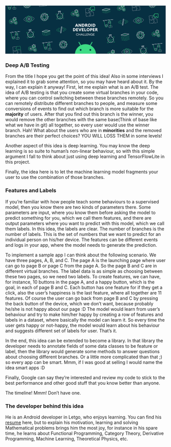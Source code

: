 ![AndroidDevChallengeImage](AndroidDevChallengeImage.png)


### Deep A/B Testing 
From the title I hope you get the point of this idea! Also in some interviews I explained it to grab some attention, 
so you may have heard about it. By the way, I can explain it anyway! First, let me explain what is an A/B test. 
The idea of A/B testing is that you create some virtual branches in your code, where you can control switching 
between these branches remotely. So you can remotely distribute different branches to people, and measure some 
conversions of events to find out which branch is more suitable for the **majority** of users. After that you find 
out this branch is the winner, you would remove the other branches with the same base(Think of base like what we have 
in git) all together, so every user would use the winner branch. Hah! What about the users who are in **minorities** 
and the removed branches are their perfect choices? YOU WILL LOSS THEM in some levels!

Another aspect of this idea is deep learning. You may know the deep learning is so suite to human’s non-linear 
behaviour, so with this simple argument I fall to think about just using deep learning and TensorFlowLite in this project.

Finally, the idea here is to let the machine learning model fragments your user to use the combination of those 
branches.


### Features and Labels

If you’re familiar with how people teach some behaviours to a supervised model, then you know there are two kinds 
of parameters there. Some parameters are input, where you know them before asking the model to predict something 
for you, which we call them features, and there are output parameters where you want to predict with this model, 
which we call them labels. In this idea, the labels are clear. The number of branches is the number of labels. 
This is the set of numbers that we want to predict for an individual person on his/her device. The features can 
be different events and logs in your app, where the model needs to generate the prediction.

To implement a sample app I can think about the following scenario. We have three pages, A, B, and C. The page A 
is the launching page where user can go to page B or page C from the page A. So the page B and C are in different 
virtual branches. The label data is as simple as choosing between these two pages, so we need two labels. 
To create features, we can have, for instance, 10 buttons in the page A, and a happy button, which is the goal, 
in each of page B and C. Each button has one feature for if they get a click, also the user’s happiness is the last 
feature, where all together are 11 features. Of course the user can go back from page B and C by pressing the back 
button of the device, which we don’t want, because probably he/she is not happy about our page :D The model would learn 
from user’s behaviour and try to make him/her happy by creating a row of features and labels in a dataset, where 
basically the model can learn it. So every time the user gets happy or not-happy, the model would learn about his 
behaviour and suggests different set of labels for user. That’s it.

In the end, this idea can be extended to become a library. In that library the developer needs to annotate fields 
of some data classes to be feature or label, then the library would generate some methods to answer questions 
about choosing different branches. Or a little more complicated than that ;) so every app can be smart. Mmm, 
if I was good at selling I would name the idea smart apps :D

Finally, Google can say they’re interested and review my code to stick to the best performance and other good 
stuff that you know better than anyone.

The timeline! Mmm! Don’t have one.


### The developer behind this idea
 
He is an Android developer in Letgo, who enjoys learning. You can find his [resume](https://github.com/hadilq/cv-english/blob/master/cv-public-lashkari.pdf) 
here, but to explain his motivation, learning and solving Mathematical problems brings him the most joy, 
for instance in his spare time, he learns about Functional Programming, Category Theory, Derivative Programming, 
Machine Learning, Theoretical Physics, etc.

